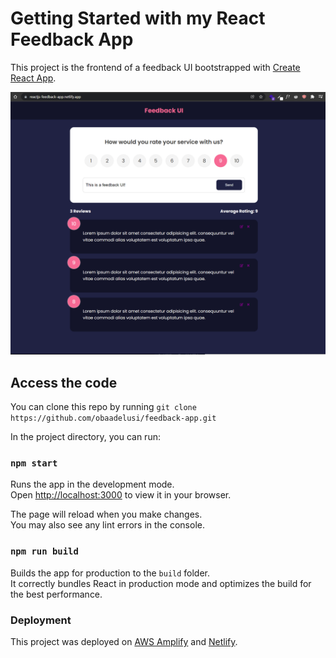 # Getting Started with my React Feedback App

This project is the frontend of a feedback UI bootstrapped with [Create React App](https://github.com/facebook/create-react-app).

![React Feedback UI](/public/feedback-project-image.PNG)

## Access the code

You can clone this repo by running `git clone https://github.com/obaadelusi/feedback-app.git`

In the project directory, you can run:

### `npm start`

Runs the app in the development mode.\
Open [http://localhost:3000](http://localhost:3000) to view it in your browser.

The page will reload when you make changes.\
You may also see any lint errors in the console.

### `npm run build`

Builds the app for production to the `build` folder.\
It correctly bundles React in production mode and optimizes the build for the best performance.

### Deployment

This project was deployed on [AWS Amplify](https://master.dv0882oewkhmw.amplifyapp.com/) and [Netlify](reactjs-feedback-app.netlify.app).

